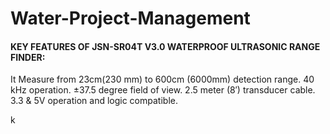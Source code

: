 # Water-Project-Management

#### KEY FEATURES OF JSN-SR04T V3.0 WATERPROOF ULTRASONIC RANGE FINDER:

It Measure from 23cm(230 mm) to 600cm (6000mm) detection range.
40 kHz operation.
±37.5 degree field of view.
2.5 meter (8′) transducer cable.
3.3 & 5V operation and logic compatible.

k
